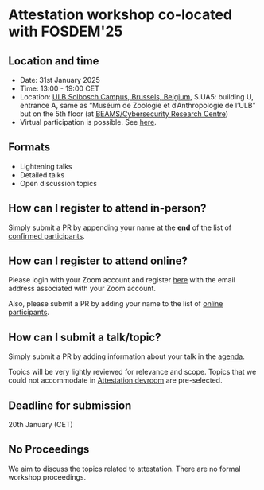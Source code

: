 # Attestation workshop co-located with FOSDEM'25

## Location and time

- Date: 31st January 2025
- Time: 13:00 - 19:00 CET
- Location: [ULB Solbosch Campus, Brussels, Belgium](https://fosdem.org/2025/practical/transportation/), S.UA5: building U, entrance A, same as “Muséum de Zoologie et d’Anthropologie de l’ULB” but on the 5th floor (at [BEAMS/Cybersecurity Research Centre](https://cybersecurity.ulb.ac.be/))
- Virtual participation is possible. See [here](https://github.com/muhammad-usama-sardar/attestation-workshop-fosdem25?tab=readme-ov-file#how-can-i-register-to-attend-online).

## Formats 
- Lightening talks
- Detailed talks
- Open discussion topics

## How can I register to attend in-person? 
Simply submit a PR by appending your name at the **end** of the list of [confirmed participants](https://github.com/muhammad-usama-sardar/attestation-workshop-fosdem25/blob/main/planning.md#confirmed-participants).

## How can I register to attend online? 
Please login with your Zoom account and register [here](https://tu-dresden.zoom-x.de/meeting/register/4Sr8Wcr3RRiLwy_6fb5vkA) with the email address associated with your Zoom account. 

Also, please submit a PR by adding your name to the list of [online participants](https://github.com/muhammad-usama-sardar/attestation-workshop-fosdem25/blob/main/planning.md#online-participants).

## How can I submit a talk/topic? 
Simply submit a PR by adding information about your talk in the [agenda](https://github.com/muhammad-usama-sardar/attestation-workshop-fosdem25/blob/main/planning.md#agenda). 

Topics will be very lightly reviewed for relevance and scope. Topics that we could not accommodate in [Attestation devroom](https://fosdem.org/2025/schedule/track/attestation/) are pre-selected. 

## Deadline for submission

20th January (CET)

## No Proceedings
We aim to discuss the topics related to attestation. There are no formal workshop proceedings. 
